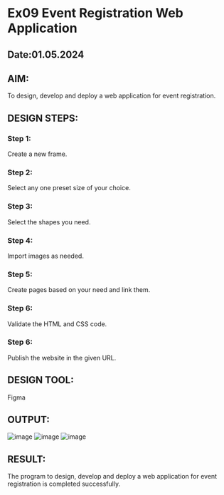 # Ex09 Event Registration Web Application
## Date:01.05.2024

## AIM:
To design, develop and deploy a web application for event registration.

## DESIGN STEPS:

### Step 1:
Create a new frame.

### Step 2:
Select any one preset size of your choice.

### Step 3:
Select the shapes you need.

### Step 4:
Import images as needed.

### Step 5:
Create pages based on your need and link them.

### Step 6:

Validate the HTML and CSS code.

### Step 6:

Publish the website in the given URL.

## DESIGN TOOL:
Figma

## OUTPUT:
![image](https://github.com/SusithraB/Figma/assets/146347839/5398fbf9-4d59-440c-8c05-0fefce6a3f78)
![image](https://github.com/SusithraB/Figma/assets/146347839/5d056b00-e120-460c-8da3-a3a4aa28f237)
![image](https://github.com/SusithraB/Figma/assets/146347839/9d23e309-6fcc-4ed6-a0da-9a8438e405c9)

## RESULT:
The program to design, develop and deploy a web application for event registration is completed successfully.
